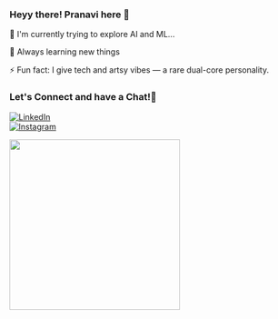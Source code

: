 

<!--
**Pranavipulluri/Pranavipulluri** is a ✨ _special_ ✨ repository because its `README.md` (this file) appears on your GitHub profile.

Here are some ideas to get you started:

- 🔭 I’m currently working on ...
- 🌱 I’m currently learning ...
- 👯 I’m looking to collaborate on ...
- 🤔 I’m looking for help with ...
- 💬 Ask me about ...
- 📫 How to reach me: ...
- 😄 Pronouns: ...
- 


-->
### Heyy there! Pranavi here 👋

🌱 I'm currently trying to explore AI and ML...

🧠 Always learning new things  

⚡ Fun fact:  I give tech and artsy vibes — a rare dual-core personality.


### Let's Connect and have a Chat!💬


[![LinkedIn](https://img.shields.io/badge/-LinkedIn-blue?style=flat-square&logo=linkedin&logoColor=white)](https://www.linkedin.com/in/pranavi-pulluri/)  
[![Instagram](https://img.shields.io/badge/-Instagram-E4405F?style=flat-square&logo=instagram&logoColor=white)](https://www.instagram.com/pranavi_pulluri/)

<img src="https://media0.giphy.com/media/v1.Y2lkPTc5MGI3NjExdGdwY3J5YTQxNXFla2xrYXdqZTdmNHVmYThicjQ3Z3RnNmcwcngzYiZlcD12MV9naWZzX3NlYXJjaCZjdD1n/GRPy8MKag9U1U88hzY/giphy.webp" width="300"/>
